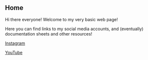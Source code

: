 ## Home

Hi there everyone! Welcome to my very basic web page! 

Here you can find links to my social media accounts, and (eventually) documentation sheets and other resources!

 
[Instagram](https://www.instagram.com/rocket29_fpv/)
 
[YouTube](https://www.youtube.com/channel/UCjP6UVOfnRgr4xWUmHvMTZQ/featured)

